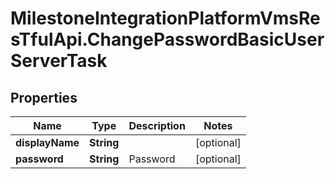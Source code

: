 # MilestoneIntegrationPlatformVmsResTfulApi.ChangePasswordBasicUserServerTask

## Properties
Name | Type | Description | Notes
------------ | ------------- | ------------- | -------------
**displayName** | **String** |  | [optional] 
**password** | **String** | Password | [optional] 
